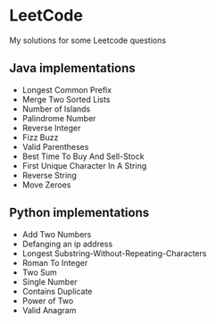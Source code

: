 # LeetCode
My solutions for some Leetcode questions

## Java implementations
- Longest Common Prefix
- Merge Two Sorted Lists	
- Number of Islands	
- Palindrome Number	
- Reverse Integer
- Fizz Buzz
- Valid Parentheses
- Best Time To Buy And Sell-Stock
- First Unique Character In A String
- Reverse String
- Move Zeroes

## Python implementations
- Add Two Numbers	
- Defanging an ip address
- Longest Substring-Without-Repeating-Characters	
- Roman To Integer
- Two Sum
- Single Number
- Contains Duplicate
- Power of Two
- Valid Anagram
